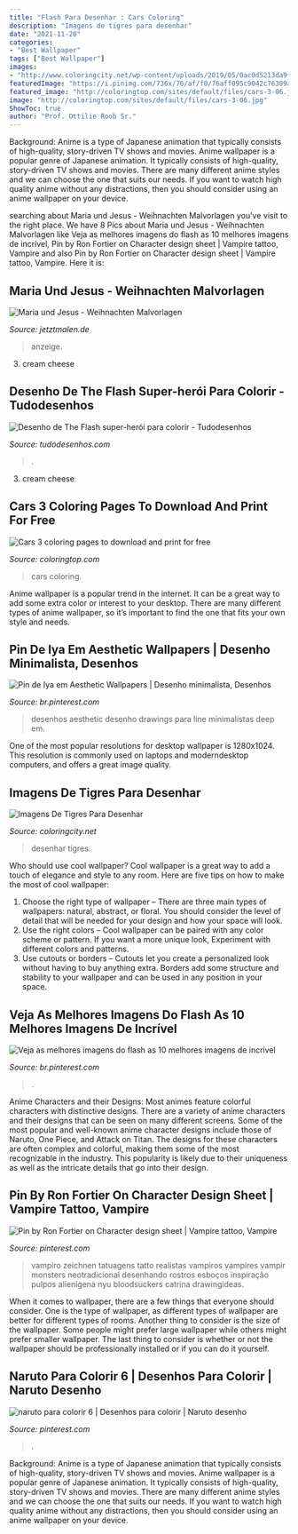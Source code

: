 ```yaml
---
title: "Flash Para Desenhar : Cars Coloring"
description: "Imagens de tigres para desenhar"
date: "2021-11-20"
categories:
- "Best Wallpaper"
tags: ["Best Wallpaper"]
images:
- "http://www.coloringcity.net/wp-content/uploads/2019/05/0ac0d5213da9fac1b30d3a664ac09ae7_3.jpg"
featuredImage: "https://i.pinimg.com/736x/76/af/f0/76aff095c9042c76309a955da3483182.jpg"
featured_image: "http://coloringtop.com/sites/default/files/cars-3-06.jpg"
image: "http://coloringtop.com/sites/default/files/cars-3-06.jpg"
ShowToc: true
author: "Prof. Ottilie Roob Sr."
---
```



Background: Anime is a type of Japanese animation that typically consists of high-quality, story-driven TV shows and movies.
Anime wallpaper is a popular genre of Japanese animation. It typically consists of high-quality, story-driven TV shows and movies. There are many different anime styles and we can choose the one that suits our needs. If you want to watch high quality anime without any distractions, then you should consider using an anime wallpaper on your device.

	

		
searching about Maria und Jesus - Weihnachten Malvorlagen you've visit to the right place. We have 8 Pics about Maria und Jesus - Weihnachten Malvorlagen like Veja as melhores imagens do flash as 10 melhores imagens de incrível, Pin by Ron Fortier on Character design sheet | Vampire tattoo, Vampire and also Pin by Ron Fortier on Character design sheet | Vampire tattoo, Vampire. Here it is:
		
    
## Maria Und Jesus - Weihnachten Malvorlagen

<img loading=lazy src="https://www.jetztmalen.de/img/maria-und-jesus-b1549.jpg" onerror="this.onerror=null;this.src='https://tse2.mm.bing.net/th?id=OIP.2pONQVSr-ZYrqRPocRecxAHaJ4&amp;pid=15.1';" alt="Maria und Jesus - Weihnachten Malvorlagen">

_Source: jetztmalen.de_

>anzeige. 

	

3. cream cheese 

    
## Desenho De The Flash Super-herói Para Colorir - Tudodesenhos

<img loading=lazy src="http://www.tudodesenhos.com/uploads/images/16192/the-flash-super-heroi.gif" onerror="this.onerror=null;this.src='https://tse2.mm.bing.net/th?id=OIP.ZPZ0JxLb4sE8fb3UCLDOtAHaKo&amp;pid=15.1';" alt="Desenho de The Flash super-herói para colorir - Tudodesenhos">

_Source: tudodesenhos.com_

>. 

	

3. cream cheese 

    
## Cars 3 Coloring Pages To Download And Print For Free

<img loading=lazy src="http://coloringtop.com/sites/default/files/cars-3-06.jpg" onerror="this.onerror=null;this.src='https://tse1.mm.bing.net/th?id=OIP.QiKKzHRaCg-gycyKz9-4zgHaKX&amp;pid=15.1';" alt="Cars 3 coloring pages to download and print for free">

_Source: coloringtop.com_

>cars coloring. 

	

Anime wallpaper is a popular trend in the internet. It can be a great way to add some extra color or interest to your desktop. There are many different types of anime wallpaper, so it’s important to find the one that fits your own style and needs.

    
## Pin De Iya Em Aesthetic Wallpapers | Desenho Minimalista, Desenhos

<img loading=lazy src="https://i.pinimg.com/736x/a3/a3/92/a3a3926bca7b7b9976b8463562d67789.jpg" onerror="this.onerror=null;this.src='https://tse1.mm.bing.net/th?id=OIP.UTszHUafGsCko_Cz7m_HDAHaNL&amp;pid=15.1';" alt="Pin de Iya em Aesthetic Wallpapers | Desenho minimalista, Desenhos">

_Source: br.pinterest.com_

>desenhos aesthetic desenho drawings para line minimalistas deep em. 

	

One of the most popular resolutions for desktop wallpaper is 1280x1024. This resolution is commonly used on laptops and moderndesktop computers, and offers a great image quality.

    
## Imagens De Tigres Para Desenhar

<img loading=lazy src="http://www.coloringcity.net/wp-content/uploads/2019/05/0ac0d5213da9fac1b30d3a664ac09ae7_3.jpg" onerror="this.onerror=null;this.src='https://tse1.mm.bing.net/th?id=OIP.XnljV1Pp2PYzW2oZD8YCFwHaHa&amp;pid=15.1';" alt="Imagens De Tigres Para Desenhar">

_Source: coloringcity.net_

>desenhar tigres. 

	

Who should use cool wallpaper?
Cool wallpaper is a great way to add a touch of elegance and style to any room. Here are five tips on how to make the most of cool wallpaper: 
1) Choose the right type of wallpaper – There are three main types of wallpapers: natural, abstract, or floral. You should consider the level of detail that will be needed for your design and how your space will look. 
2) Use the right colors – Cool wallpaper can be paired with any color scheme or pattern. If you want a more unique look, Experiment with different colors and patterns. 
3) Use cutouts or borders – Cutouts let you create a personalized look without having to buy anything extra. Borders add some structure and stability to your wallpaper and can be used in any position in your space.

    
## Veja As Melhores Imagens Do Flash As 10 Melhores Imagens De Incrível

<img loading=lazy src="https://i.pinimg.com/736x/b0/ac/72/b0ac728e59d365babc813e3430e03f4e.jpg" onerror="this.onerror=null;this.src='https://tse1.mm.bing.net/th?id=OIP.QuLxyehggDqoVspns0nsUwHaLg&amp;pid=15.1';" alt="Veja as melhores imagens do flash as 10 melhores imagens de incrível">

_Source: br.pinterest.com_

>. 

	

Anime Characters and their Designs: Most animes feature colorful characters with distinctive designs.
There are a variety of anime characters and their designs that can be seen on many different screens. Some of the most popular and well-known anime character designs include those of Naruto, One Piece, and Attack on Titan. The designs for these characters are often complex and colorful, making them some of the most recognizable in the industry. This popularity is likely due to their uniqueness as well as the intricate details that go into their design.

    
## Pin By Ron Fortier On Character Design Sheet | Vampire Tattoo, Vampire

<img loading=lazy src="https://i.pinimg.com/736x/76/af/f0/76aff095c9042c76309a955da3483182.jpg" onerror="this.onerror=null;this.src='https://tse1.mm.bing.net/th?id=OIP.wCflekAkcQ5EdQtmtfqGZQHaJQ&amp;pid=15.1';" alt="Pin by Ron Fortier on Character design sheet | Vampire tattoo, Vampire">

_Source: pinterest.com_

>vampiro zeichnen tatuagens tatto realistas vampiros vampires vampir monsters neotradicional desenhando rostros esboços inspiração pulpos alienígena nyu bloodsuckers catrina drawingideas. 

	

When it comes to wallpaper, there are a few things that everyone should consider. One is the type of wallpaper, as different types of wallpaper are better for different types of rooms. Another thing to consider is the size of the wallpaper. Some people might prefer large wallpaper while others might prefer smaller wallpaper. The last thing to consider is whether or not the wallpaper should be professionally installed or if you can do it yourself.

    
## Naruto Para Colorir 6 | Desenhos Para Colorir | Naruto Desenho

<img loading=lazy src="https://i.pinimg.com/736x/5c/b7/13/5cb713f60f10cf24d52f8114df1190d0.jpg" onerror="this.onerror=null;this.src='https://tse4.mm.bing.net/th?id=OIP.ZcR8W8ef_1wFQDkyEoWOEQHaKe&amp;pid=15.1';" alt="naruto para colorir 6 | Desenhos para colorir | Naruto desenho">

_Source: pinterest.com_

>. 

	

Background: Anime is a type of Japanese animation that typically consists of high-quality, story-driven TV shows and movies.
Anime wallpaper is a popular genre of Japanese animation. It typically consists of high-quality, story-driven TV shows and movies. There are many different anime styles and we can choose the one that suits our needs. If you want to watch high quality anime without any distractions, then you should consider using an anime wallpaper on your device.

